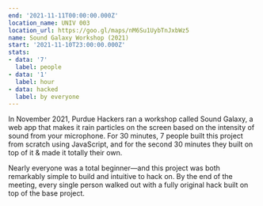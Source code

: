 ```yaml
---
end: '2021-11-11T00:00:00.000Z'
location_name: UNIV 003
location_url: https://goo.gl/maps/nM6Su1UybTnJxbWz5
name: Sound Galaxy Workshop (2021)
start: '2021-11-10T23:00:00.000Z'
stats:
- data: '7'
  label: people
- data: '1'
  label: hour
- data: hacked
  label: by everyone
---
```


In November 2021, Purdue Hackers ran a workshop called Sound Galaxy, a web app that makes it rain particles on the screen based on the intensity of sound from your microphone. For 30 minutes, 7 people built this project from scratch using JavaScript, and for the second 30 minutes they built on top of it & made it totally their own.

Nearly everyone was a total beginner—and this project was both remarkably simple to build and intuitive to hack on. By the end of the meeting, every single person walked out with a fully original hack built on top of the base project.